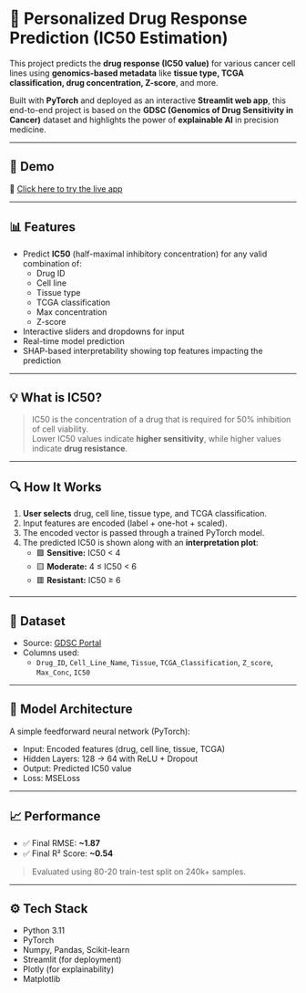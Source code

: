 # 💊 Personalized Drug Response Prediction (IC50 Estimation)

This project predicts the **drug response (IC50 value)** for various cancer cell lines using **genomics-based metadata** like **tissue type, TCGA classification, drug concentration, Z-score**, and more.

Built with **PyTorch** and deployed as an interactive **Streamlit web app**, this end-to-end project is based on the **GDSC (Genomics of Drug Sensitivity in Cancer)** dataset and highlights the power of **explainable AI** in precision medicine.

---

## 🚀 Demo

🔗 [Click here to try the live app](https://chemo-response-predictor.streamlit.app)

---

## 📊 Features

- Predict **IC50** (half-maximal inhibitory concentration) for any valid combination of:
  - Drug ID
  - Cell line
  - Tissue type
  - TCGA classification
  - Max concentration
  - Z-score
- Interactive sliders and dropdowns for input
- Real-time model prediction
- SHAP-based interpretability showing top features impacting the prediction

---

## 💡 What is IC50?

> IC50 is the concentration of a drug that is required for 50% inhibition of cell viability.  
> Lower IC50 values indicate **higher sensitivity**, while higher values indicate **drug resistance**.

---

## 🔍 How It Works

1. **User selects** drug, cell line, tissue type, and TCGA classification.
2. Input features are encoded (label + one-hot + scaled).
3. The encoded vector is passed through a trained PyTorch model.
4. The predicted IC50 is shown along with an **interpretation plot**:
   - 🟩 **Sensitive:** IC50 < 4
   - 🟨 **Moderate:** 4 ≤ IC50 < 6
   - 🟥 **Resistant:** IC50 ≥ 6

---


## 📁 Dataset

- Source: [GDSC Portal](https://www.cancerrxgene.org/)
- Columns used:
  - `Drug_ID`, `Cell_Line_Name`, `Tissue`, `TCGA_Classification`, `Z_score`, `Max_Conc`, `IC50`

---

## 🧠 Model Architecture

A simple feedforward neural network (PyTorch):

- Input: Encoded features (drug, cell line, tissue, TCGA)
- Hidden Layers: 128 → 64 with ReLU + Dropout
- Output: Predicted IC50 value
- Loss: MSELoss

---

## 📈 Performance

- ✅ Final RMSE: **~1.87**
- ✅ Final R² Score: **~0.54**

> Evaluated using 80-20 train-test split on 240k+ samples.

---

## ⚙️ Tech Stack

- Python 3.11
- PyTorch
- Numpy, Pandas, Scikit-learn
- Streamlit (for deployment)
- Plotly (for explainability)
- Matplotlib
